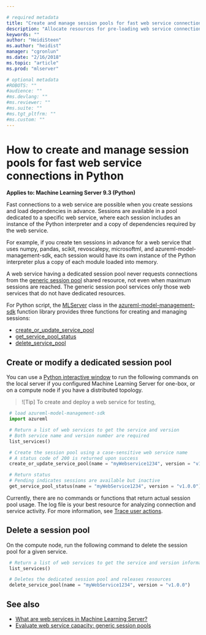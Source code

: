 ```yaml
---

# required metadata
title: "Create and manage session pools for fast web service connections in Python (Machine Learning Server)"
description: "Allocate resources for pre-loading web service connections and dependencies in Python solutions (Machine Learning Server ). "
keywords: ""
author: "HeidiSteen"
ms.author: "heidist"
manager: "cgronlun"
ms.date: "2/16/2018"
ms.topic: "article"
ms.prod: "mlserver"

# optional metadata
#ROBOTS: ""
#audience: ""
#ms.devlang: ""
#ms.reviewer: ""
#ms.suite: ""
#ms.tgt_pltfrm: ""
#ms.custom: ""
---
```


# How to create and manage session pools for fast web service connections in Python

**Applies to: Machine Learning Server 9.3 (Python)**

Fast connections to a web service are possible when you create sessions and load dependencies in advance. Sessions are available in a pool dedicated to a specific web service, where each session includes an instance of the Python interpreter and a copy of dependencies required by the web service. 

For example, if you create ten sessions in advance for a web service that uses numpy, pandas, scikit, revoscalepy, microsoftml, and azureml-model-management-sdk, each session would have its own instance of the Python interpreter plus a copy of each module loaded into memory. 

A web service having a dedicated session pool never requests connections from the [generic session pool](configure-evaluate-capacity.md#pool) shared resource, not even when maximum sessions are reached. The generic session pool services only those web services that do not have dedicated resources.

For Python script, the [MLServer](../python-reference/azureml-model-management-sdk/mlserver.md) class in the [azureml-model-management-sdk](../python-reference/azureml-model-management-sdk/azureml-model-management-sdk.md) function library provides three functions for creating and managing sessions:

+ [create_or_update_service_pool](../python-reference/azureml-model-management-sdk/mlserver.md#create_or_update_service_pool)
+ [get_service_pool_status](../python-reference/azureml-model-management-sdk/mlserver.md#get_service_pool_status)
+ [delete_service_pool](../python-reference/azureml-model-management-sdk/mlserver.md#delete_service_pool)

## Create or modify a dedicated session pool

You can use a [Python interactive window](../../python/quickstart-python-tools.md) to run the following commands on the local server if you configured Machine Learning Server for one-box, or on a compute node if you have a distributed topology.

> ![Tip]
> To create and deploy a web service for testing, 


```python
 # load azureml-model-management-sdk
 import azureml

 # Return a list of web services to get the service and version 
 # Both service name and version number are required
 list_services()

 # Create the session pool using a case-sensitive web service name
 # A status code of 200 is returned upon success
 create_or_update_service_pool(name = "myWebservice1234", version = "v1.0.0", initialPoolSize = 5, maxPoolSize = 10 )

 # Return status 
 # Pending indicates sessions are available but inactive
 get_service_pool_status(name = "myWebService1234", version = "v1.0.0")
```

Currently, there are no commands or functions that return actual session pool usage. The log file is your best resource for analyzing connection and service activity. For more information, see [Trace user actions](configure-run-diagnostics.md#trace-user-actions).

## Delete a session pool

On the compute node, run the following command to delete the session pool for a given service.

```python
 # Return a list of web services to get the service and version information
 list_services()

 # Deletes the dedicated session pool and releases resources
 delete_service_pool(name = "myWebService1234", version = "v1.0.0")
```

## See also

 + [What are web services in Machine Learning Server?](../concept-what-are-web-services.md)
 + [Evaluate web service capacity: generic session pools](../configure-evaluate-capacity.md#pool)